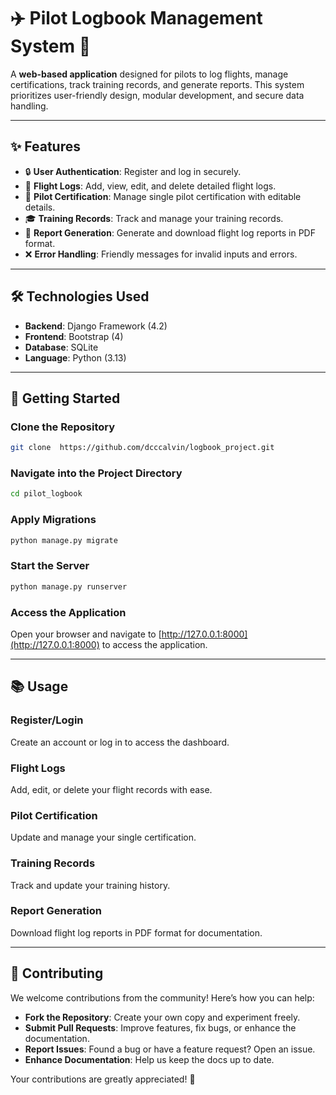 # ✈️ Pilot Logbook Management System 📝

A **web-based application** designed for pilots to log flights, manage certifications, track training records, and generate reports. This system prioritizes user-friendly design, modular development, and secure data handling.

---

## ✨ **Features**
- 🔒 **User Authentication**: Register and log in securely.
- 🛫 **Flight Logs**: Add, view, edit, and delete detailed flight logs.
- 🧾 **Pilot Certification**: Manage single pilot certification with editable details.
- 🎓 **Training Records**: Track and manage your training records.
- 📄 **Report Generation**: Generate and download flight log reports in PDF format.
- ❌ **Error Handling**: Friendly messages for invalid inputs and errors.

---

## 🛠️ **Technologies Used**
- **Backend**: Django Framework (4.2)
- **Frontend**: Bootstrap (4)
- **Database**: SQLite
- **Language**: Python (3.13)

---

## 🚀 **Getting Started**

### Clone the Repository
```bash
git clone  https://github.com/dcccalvin/logbook_project.git
```

### Navigate into the Project Directory
```bash
cd pilot_logbook
```

### Apply Migrations
```bash
python manage.py migrate
```

### Start the Server
```bash
python manage.py runserver
```

### Access the Application
Open your browser and navigate to [http://127.0.0.1:8000](http://127.0.0.1:8000) to access the application.

---

## 📚 Usage

### Register/Login
Create an account or log in to access the dashboard.

### Flight Logs
Add, edit, or delete your flight records with ease.

### Pilot Certification
Update and manage your single certification.

### Training Records
Track and update your training history.

### Report Generation
Download flight log reports in PDF format for documentation.

---

## 🤝 **Contributing**
We welcome contributions from the community! Here’s how you can help:

- **Fork the Repository**: Create your own copy and experiment freely.
- **Submit Pull Requests**: Improve features, fix bugs, or enhance the documentation.
- **Report Issues**: Found a bug or have a feature request? Open an issue.
- **Enhance Documentation**: Help us keep the docs up to date.

Your contributions are greatly appreciated! 🚀

